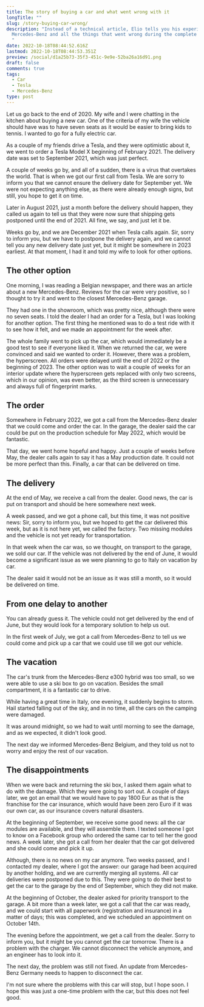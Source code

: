 ```yaml
---
title: The story of buying a car and what went wrong with it
longTitle: ""
slug: /story-buying-car-wrong/
description: "Instead of a technical article, Elio tells you his experience of buying a new
  Mercedes-Benz and all the things that went wrong during the complete process.
  "
date: 2022-10-18T08:44:52.616Z
lastmod: 2022-10-18T08:44:53.351Z
preview: /social/d1a25b73-35f3-451c-9e9e-52ba26a16d91.png
draft: false
comments: true
tags:
  - Car
  - Tesla
  - Mercedes-Benz
type: post
---
```


Let us go back to the end of 2020. My wife and I were chatting in the kitchen about buying a new car. One of the criteria of my wife the vehicle should have was to have seven seats as it would be easier to bring kids to tennis. I wanted to go for a fully electric car.

As a couple of my friends drive a Tesla, and they were optimistic about it, we went to order a Tesla Model X beginning of February 2021. The delivery date was set to September 2021, which was just perfect.

A couple of weeks go by, and all of a sudden, there is a virus that overtakes the world. That is when we got our first call from Tesla. We are sorry to inform you that we cannot ensure the delivery date for September yet. We were not expecting anything else, as there were already enough signs, but still, you hope to get it on time. 

Later in August 2021, just a month before the delivery should happen, they called us again to tell us that they were now sure that shipping gets postponed until the end of 2021. All fine, we say, and just let it be.

Weeks go by, and we are December 2021 when Tesla calls again. Sir, sorry to inform you, but we have to postpone the delivery again, and we cannot tell you any new delivery date just yet, but it might be somewhere in  2023 earliest. At that moment, I had it and told my wife to look for other options. 

## The other option

One morning, I was reading a Belgian newspaper, and there was an article about a new Mercedes-Benz. Reviews for the car were very positive, so I thought to try it and went to the closest Mercedes-Benz garage.

They had one in the showroom, which was pretty nice, although there were no seven seats. I told the dealer I had an order for a Tesla, but I was looking for another option. The first thing he mentioned was to do a test ride with it to see how it felt, and we made an appointment for the week after. 

The whole family went to pick up the car, which would immediately be a good test to see if everyone liked it. When we returned the car, we were convinced and said we wanted to order it. However, there was a problem, the hyperscreen. All orders were delayed until the end of 2022 or the beginning of 2023. The other option was to wait a couple of weeks for an interior update where the hyperscreen gets replaced with only two screens, which in our opinion, was even better, as the third screen is unnecessary and always full of fingerprint marks.

## The order

Somewhere in February 2022, we got a call from the Mercedes-Benz dealer that we could come and order the car. In the garage, the dealer said the car could be put on the production schedule for May 2022, which would be fantastic.

That day, we went home hopeful and happy. Just a couple of weeks before May, the dealer calls again to say it has a May production date. It could not be more perfect than this. Finally, a car that can be delivered on time.

## The delivery

At the end of May, we receive a call from the dealer. Good news, the car is put on transport and should be here somewhere next week.

A week passed, and we got a phone call, but this time, it was not positive news: Sir, sorry to inform you, but we hoped to get the car delivered this week, but as it is not here yet, we called the factory. Two missing modules and the vehicle is not yet ready for transportation.

In that week when the car was, so we thought, on transport to the garage, we sold our car. If the vehicle was not delivered by the end of June, it would become a significant issue as we were planning to go to Italy on vacation by car.

The dealer said it would not be an issue as it was still a month, so it would be delivered on time. 

## From one delay to another

You can already guess it. The vehicle could not get delivered by the end of June, but they would look for a temporary solution to help us out.

In the first week of July, we got a call from Mercedes-Benz to tell us we could come and pick up a car that we could use till we got our vehicle. 

## The vacation

The car's trunk from the Mercedes-Benz e300 hybrid was too small, so we were able to use a ski box to go on vacation. Besides the small compartment, it is a fantastic car to drive.

While having a great time in Italy, one evening, it suddenly begins to storm. Hail started falling out of the sky, and in no time, all the cars on the camping were damaged. 

It was around midnight, so we had to wait until morning to see the damage, and as we expected, it didn't look good. 

The next day we informed Mercedes-Benz Belgium, and they told us not to worry and enjoy the rest of our vacation. 

## The disappointments

When we were back and returning the ski box, I asked them again what to do with the damage. Which they were going to sort out. A couple of days later, we got an email that we would have to pay 1800 Eur as that is the franchise for the car insurance, which would have been zero Euro if it was our own car, as our insurance covers natural disasters.

At the beginning of September, we receive some good news: all the car modules are available, and they will assemble them. I texted someone I got to know on a Facebook group who ordered the same car to tell her the good news. A week later, she got a call from her dealer that the car got delivered and she could come and pick it up. 

Although, there is no news on my car anymore. Two weeks passed, and I contacted my dealer, where I got the answer: our garage had been acquired by another holding, and we are currently merging all systems. All car deliveries were postponed due to this. They were going to do their best to get the car to the garage by the end of September, which they did not make.

At the beginning of October, the dealer asked for priority transport to the garage. A bit more than a week later, we got a call that the car was ready, and we could start with all paperwork (registration and insurance) in a matter of days; this was completed, and we scheduled an appointment on October 14th. 

The evening before the appointment, we get a call from the dealer. Sorry to inform you, but it might be you cannot get the car tomorrow. There is a problem with the charger. We cannot disconnect the vehicle anymore, and an engineer has to look into it.

The next day, the problem was still not fixed. An update from Mercedes-Benz Germany needs to happen to disconnect the car.

I'm not sure where the problems with this car will stop, but I hope soon. I hope this was just a one-time problem with the car, but this does not feel good.